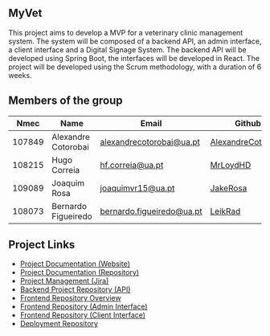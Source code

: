 ## MyVet
This project aims to develop a MVP for a veterinary clinic management system. The system will be composed of a backend API, an admin interface, a client interface and a Digital Signage System. The backend API will be developed using Spring Boot, the interfaces will be developed in React. The project will be developed using the Scrum methodology, with a duration of 6 weeks.

## Members of the group

| Nmec   | Name                | Email                       | Github                                                      | Roles            |
| ------ | ------------------- | --------------------------- | ----------------------------------------------------------- | ---------------- |
| 107849 | Alexandre Cotorobai | <alexandrecotorobai@ua.pt>  | [AlexandreCotorobai](https://github.com/AlexandreCotorobai) | Product Owner    |
| 108215 | Hugo Correia        | <hf.correia@ua.pt>          | [MrLoydHD](https://github.com/MrLoydHD)                     | Team Coordinator |
| 109089 | Joaquim Rosa        | <joaquimvr15@ua.pt>         | [JakeRosa](https://github.com/JakeRosa)                     | QA Engineer      |
| 108073 | Bernardo Figueiredo | <bernardo.figueiredo@ua.pt> | [LeikRad](https://github.com/LeikRad)                       | DevOps Master    |



## Project Links

- [Project Documentation (Website)](https://tqs-myvet.github.io/microsite/)
- [Project Documentation (Repository)](https://github.com/TQS-MyVet/microsite)
- [Project Management (Jira)](https://myvet.atlassian.net/jira/software/projects/MYVET/boards/1)
- [Backend Project Repository (API)](https://github.com/TQS-MyVet/backend)
- [Frontend Repository Overview](https://github.com/TQS-MyVet/web_ui/tree/main)
- [Frontend Repository (Admin Interface)](https://github.com/TQS-MyVet/web_ui/tree/main/admin_interface)
- [Frontend Repository (Client Interface)](https://github.com/TQS-MyVet/web_ui/tree/main/user_interface)
- [Deployment Repository](https://github.com/TQS-MyVet/deployment)

